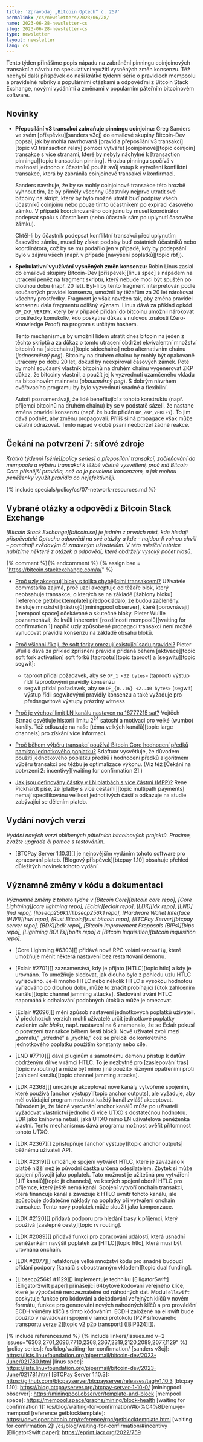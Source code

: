```yaml
---
title: 'Zpravodaj „Bitcoin Optech” č. 257'
permalink: /cs/newsletters/2023/06/28/
name: 2023-06-28-newsletter-cs
slug: 2023-06-28-newsletter-cs
type: newsletter
layout: newsletter
lang: cs
---
```

Tento týden přinášíme popis nápadu na zabránění pinningu coinjoinových
transakcí a návrhu na spekulativní využití vysněných změn konsenzu.
Též nechybí další příspěvek do naší krátké týdenní série o pravidlech
mempoolu a pravidelné rubriky s populárními otázkami a odpověďmi z
Bitcoin Stack Exchange, novými vydáními a změnami v populárním
páteřním bitcoinovém software.

## Novinky

- **Přeposílání v3 transakcí zabraňuje pinningu coinjoinu:** Greg
  Sanders ve svém [příspěvku][sanders v3cj] do emailové skupiny Bitcoin-Dev
  popsal, jak by mohla navrhovaná [pravidla přeposílání v3 transakcí][topic v3
  transaction relay] pomoci vytvářet [coinjoinové][topic coinjoin] transakce
  s více stranami, které by nebyly náchylné k [transaction pinningu][topic
  transaction pinning]. Hrozba pinningu spočívá v možnosti jednoho z účastníků
  použít svůj vstup k vytvoření konfliktní transakce, která by zabránila
  coinjoinové transakci v konfirmaci.

  Sanders navrhuje, že by se mohly coinjoinové transakce této hrozbě vyhnout
  tím, že by přiměly všechny účastníky nejprve utratit své bitcoiny na
  skript, který by bylo možné utratit buď podpisy všech účastníků coinjoinu
  nebo pouze tímto účastníkem po expiraci časového zámku. V případě
  koordinovaného coinjoinu by musel koordinátor podepsat spolu s účastníkem
  (nebo účastník sám po uplynutí časového zámku).

  Chtěl-li by účastník podepsat konfliktní transakci před uplynutím časového zámku,
  musel by získat podpisy buď ostatních účastníků nebo koordinátora, což by
  se mu podařilo jen v případě, kdy by podepsání bylo v zájmu všech (např.
  v případě [navýšení poplatků][topic rbf]).

- **Spekulativní využívání vysněných změn konsenzu:** Robin Linus
  zaslal do emailové skupiny Bitcoin-Dev [příspěvek][linus spec] s nápadem
  na utracení peněz na fragment skriptu, který nebude moci být spuštěn po
  dlouhou dobu (např. 20 let). Byl-li by tento fragment interpretován
  podle současných pravidel konsenzu, umožnil by těžařům za 20 let nárokovat
  všechny prostředky. Fragment je však navržen tak, aby změna pravidel
  konsenzu dala fragmentu odlišný význam. Linus dává za příklad opkód
  `OP_ZKP_VERIFY`, který by v případě přidání do bitcoinu umožnil nárokovat
  prostředky komukoliv, kdo poskytne důkaz s nulovou znalostí (Zero-Knowledge
  Proof) na program s určitým hashem.

  Tento mechanismus by umožnil lidem utratit dnes bitcoin na jeden z těchto
  skriptů a za důkaz o tomto utracení obdržet ekvivalentní množství bitcoinů
  na [sidechainu][topic sidechains] nebo alternativním chainu (_jednosměrný
  peg_). Bitcoiny na druhém chainu by mohly být opakovaně utráceny po dobu
  20 let, dokud by neexpiroval časových zámek. Poté by mohl současný vlastník
  bitcoinů na druhém chainu vygenerovat ZKP důkaz, že bitcoiny vlastnil,
  a použít jej k vyzvednutí uzamčeného vkladu na bitcoinovém mainnetu
  (_obousměrný peg_). S dobrým návrhem ověřovacího programu by bylo vyzvednutí
  snadné a flexibilní.

  Autoři poznamenávají, že lidé benefitující z tohoto konstruktu (např.
  příjemci bitcoinů na druhém chainu) by se v podstatě sázeli, že nastane
  změna pravidel konsenzu (např. že bude přidán `OP_ZKP_VERIFY`). To jim
  dává podnět, aby změnu propagovali. Příliš silná propagace však může
  ostatní odrazovat. Tento nápad v době psaní neobdržel žádné reakce.

## Čekání na potvrzení 7: síťové zdroje

_Krátká týdenní [série][policy series] o přeposílání transakcí, začleňování do mempoolu a výběru
transakcí k těžbě včetně vysvětlení, proč má Bitcoin Core přísnější pravidla,
než co je povoleno konsenzem, a jak mohou peněženky využít pravidla co nejefektivněji._

{% include specials/policy/cs/07-network-resources.md %}

## Vybrané otázky a odpovědi z Bitcoin Stack Exchange

*[Bitcoin Stack Exchange][bitcoin.se] je jedním z prvních míst, kde hledají
přispěvatelé Optechu odpovědi na své otázky a kde – najdou-li volnou chvíli –
pomáhají zvědavým či zmateným uživatelům. V této měsíční rubrice nabízíme
některé z otázek a odpovědí, které obdržely vysoký počet hlasů.*

{% comment %}<!-- https://bitcoin.stackexchange.com/search?tab=votes&q=created%3a1m..%20is%3aanswer -->{% endcomment %}
{% assign bse = "https://bitcoin.stackexchange.com/a/" %}

- [Proč uzly akceptují bloky s tolika chybějícími transakcemi?]({{bse}}118707)
  Uživatele commstarka zajímá, proč uzel akceptuje od těžaře blok, který neobsahuje
  transakce, o kterých se na základě [šablony bloku][reference getblocktemplate]
  předpokládalo, že budou začleněny. Existuje množství [nástrojů][miningpool observer],
  které [porovnávají][mempool space] očekávané a skutečné bloky. Pieter Wuille
  poznamenává, že kvůli inherentní [rozdílnosti mempoolů][waiting for confirmation 1]
  napříč uzly způsobené propagací transakcí není možné vynucovat pravidla konsenzu
  na základě obsahu bloků.

- [Proč všichni říkají, že soft forky omezují existující sadu pravidel?]({{bse}}118642)
  Pieter Wuille dává za příklad zpřísnění pravidla přidaná během [aktivace][topic soft
  fork activation] soft forků [taprootu][topic taproot] a [segwitu][topic segwit]:

  - taproot přidal požadavek, aby se `OP_1 <32 bytes>` (taproot) výstup řídil
    taprootovými pravidly konsenzu
  - segwit přidal požadavek, aby se `OP_{0..16} <2..40 bytes>` (segwit) výstup
    řídil segwitovými pravidly konsenzu a také vyžaduje pro předsegwitové  výstupy prázdný witness

- [Proč je výchozí limit LN kanálu nastaven na 16777215 sat?]({{bse}}118709)
  Vojtěch Strnad osvětluje historii limitu 2<sup>24</sup> satoshi a motivaci pro
  velké (wumbo) kanály. Též odkazuje na naše [téma velkých kanálů][topic large channels]
  pro získání více informací.

- [Proč během výběru transakcí používá Bitcoin Core hodnocení předků namísto jednotkového poplatku?]({{bse}}118611)
  Sdaftuar vysvětluje, že důvodem použití jednotkového poplatku předků i hodnocení
  předků algoritmem výběru transakcí pro těžbu je optimalizace výkonu. (Viz též
  [Čekání na potvrzení 2: incentivy][waiting for confirmation 2].)

- [Jak jsou definovány částky v LN platbách s více částmi (MPP)?]({{bse}}117405)
  Rene Pickhardt píše, že [platby s více cestami][topic multipath payments]
  nemají specifikovánu velikost jednotlivých částí a odkazuje na studie
  zabývající se dělením plateb.

## Vydání nových verzí

*Vydání nových verzí oblíbených páteřních bitcoinových projektů. Prosíme,
zvažte upgrade či pomoc s testováním.*

- [BTCPay Server 1.10.3][] je nejnovějším vydáním tohoto software pro zpracování
  plateb. [Blogový příspěvek][btcpay 1.10] obsahuje přehled důležitých novinek
  tohoto vydání.

## Významné změny v kódu a dokumentaci

*Významné změny z tohoto týdne v [Bitcoin Core][bitcoin core repo], [Core
Lightning][core lightning repo], [Eclair][eclair repo], [LDK][ldk repo],
[LND][lnd repo], [libsecp256k1][libsecp256k1 repo], [Hardware Wallet
Interface (HWI)][hwi repo], [Rust Bitcoin][rust bitcoin repo], [BTCPay
Server][btcpay server repo], [BDK][bdk repo], [Bitcoin Improvement
Proposals (BIPs)][bips repo], [Lightning BOLTs][bolts repo] a
[Bitcoin Inquisition][bitcoin inquisition repo].*

- [Core Lightning #6303][] přidává nové RPC volání `setconfig`, které umožňuje
  měnit některá nastavení bez restartování démonu.

- [Eclair #2701][] zaznamenává, kdy je přijato [HTLC][topic htlc] a kdy je
  urovnáno. To umožňuje sledovat, jak dlouho bylo z pohledu uzlu HTLC
  vyřizováno. Je-li mnoho HTLC nebo několik HTLC s vysokou hodnotou vyřizováno
  po dlouhou dobu, může to značit probíhající [útok zahlcením kanálu][topic channel
  jamming attacks]. Sledování trvání HTLC napomáhá k odhalování podobných
  útoků a může je omezovat.

- [Eclair #2696][] mění způsob nastavení jednotkových poplatků uživateli.
  V předchozích verzích mohli uživatelé určit jednotkové poplatky
  zvolením _cíle bloku_, např. nastavení na 6 znamenalo, že se Eclair
  pokusí o potvrzení transakce během šesti bloků. Nově uživatel zvolí
  mezi „pomalu,” „středně” a „rychle,” což se přeloží do konkrétního
  jednotkového poplatku použitím konstanty nebo cíle.

- [LND #7710][] dává pluginům a samotnému démonu přístup k datům
  obdrženým dříve v rámci HTLC. To je nezbytné pro [zaslepování tras][topic
  rv routing] a může být mimo jiné použito různými opatřeními proti
  [zahlcení kanálu][topic channel jamming attacks].

- [LDK #2368][] umožňuje akceptovat nové kanály vytvořené spojením, které
  používá [anchor výstupy][topic anchor outputs], ale vyžaduje, aby
  měl ovládající program možnost každý kanál zvlášť akceptovat. Důvodem
  je, že řádné vyrovnání anchor kanálů může po uživateli vyžadovat
  vlastnictví jednoho či více UTXO s dostatečnou hodnotou. LDK jako
  knihovna netuší, jaká UTXO mimo LN uživatelova peněženka vlastní.
  Tento mechanismus dává programu možnost ověřit přítomnost tohoto UTXO.

- [LDK #2367][] zpřístupňuje [anchor výstupy][topic anchor outputs]
  běžnému uživateli API.

- [LDK #2319][] umožňuje spojení vytvářet HTLC, které je zavázáno k platbě
  nižší než je původní částka určená odesílatelem. Zbytek si může spojení
  přisvojit jako poplatek. Tato možnost je užitečná pro vytváření [JIT
  kanálů][topic jit channels], ve kterých spojení obdrží HTLC pro příjemce,
  který ještě nemá kanál. Spojení vytvoří onchain transakci, která financuje
  kanál a zavazuje k HTLC uvnitř tohoto kanálu, ale způsobuje dodatečné
  náklady na poplatky při vytváření onchain transakce. Tento nový
  poplatek může sloužit jako kompenzace.

- [LDK #2120][] přidává podporu pro hledání trasy k příjemci, který používá
  [zaslepné cesty][topic rv routing].

- [LDK #2089][] přidává funkci pro zpracování událostí, která usnadní peněženkám
  navýšit poplatek za [HTLC][topic htlc], která musí být urovnána onchain.

- [LDK #2077][] refaktoruje velké množství kódu pro snadné budoucí
  přidání podpory [kanálů s oboustranným vkladem][topic dual funding].

- [Libsecp256k1 #1129][] implementuje techniku [ElligatorSwift][ElligatorSwift paper]
  přinášející 64bytové kódování veřejného klíče, které je výpočetně
  nerozeznatelné od náhodných dat. Modul `ellswift` poskytuje funkce
  pro kódování a dekódování veřejných klíčů v novém formátu, funkce pro
  generování nových náhodných klíčů a pro provádění ECDH výměny klíčů
  s tímto kódováním. ECDH založené na ellswift bude použito v navazování
  spojení v rámci protokolu [P2P šifrovaného transportu verze 2][topic v2
  p2p transport] ([BIP324][]).

{% include references.md %}
{% include linkers/issues.md v=2 issues="6303,2701,2696,7710,2368,2367,2319,2120,2089,2077,1129" %}
[policy series]: /cs/blog/waiting-for-confirmation/
[sanders v3cj]: https://lists.linuxfoundation.org/pipermail/bitcoin-dev/2023-June/021780.html
[linus spec]: https://lists.linuxfoundation.org/pipermail/bitcoin-dev/2023-June/021781.html
[BTCPay Server 1.10.3]: https://github.com/btcpayserver/btcpayserver/releases/tag/v1.10.3
[btcpay 1.10]: https://blog.btcpayserver.org/btcpay-server-1-10-0/
[miningpool observer]: https://miningpool.observer/template-and-block
[mempool space]: https://mempool.space/graphs/mining/block-health
[waiting for confirmation 1]: /cs/blog/waiting-for-confirmation/#k-%C4%8Demu-je-mempool
[reference getblocktemplate]: https://developer.bitcoin.org/reference/rpc/getblocktemplate.html
[waiting for confirmation 2]: /cs/blog/waiting-for-confirmation/#incentivy
[ElligatorSwift paper]: https://eprint.iacr.org/2022/759
